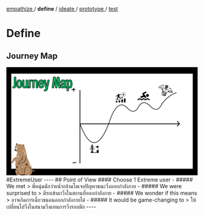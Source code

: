 [ empathize ](empathize.md) / **define** / [ ideate ](ideate.md) / [ prototype ](prototype.md) / [ test ](test.md)

# Define

## Journey Map
<img src="assets/profiles/define/ExtremeUser.png" alt="JourneyExtremeUser" width="800">
#ExtremeUser
----
## Point of View
#### Choose 1 Extreme user
- ##### We met
> พี่หนุ่มนักว่ายน้ำกล้ามโตเจอปัญหาขณะวิ่งออกกำลังกาย
- ##### We were surprised to
> มีรถเข้ามาวิ่งในสถานที่ออกกำลังกาย
- ##### We wonder if this means
> อาจเกิดการเฉี่ยวชนคนออกกำลังกายได้
- ##### It would be game-changing to
> ให้เปลี่ยนไปวิ่งในสนามวิ่งแทนการวิ่งรอบตึก
----
